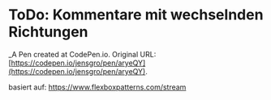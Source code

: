 # ToDo: Kommentare mit wechselnden Richtungen
 _A Pen created at CodePen.io. Original URL: [https://codepen.io/jensgro/pen/aryeQY](https://codepen.io/jensgro/pen/aryeQY).

 basiert auf: https://www.flexboxpatterns.com/stream